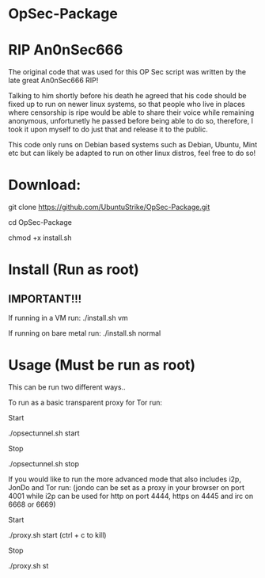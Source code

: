 # OpSec-Package
# RIP An0nSec666
The original code that was used for this OP Sec script was written by the late great An0nSec666 RIP!

Talking to him shortly before his death he agreed that his code should be fixed up to run on newer linux systems, so that people who live in places where censorship is ripe would be able to share their voice while remaining anonymous, unfortunetly he passed before being able to do so, therefore, I took it upon myself to do just that and release it to the public.

This code only runs on Debian based systems such as Debian, Ubuntu, Mint etc but can likely be adapted to run on other linux distros, feel free to do so!


# Download:
git clone https://github.com/UbuntuStrike/OpSec-Package.git

cd OpSec-Package

chmod +x install.sh

# Install (Run as root)
## IMPORTANT!!!

If running in a VM run:
./install.sh vm 

If running on bare metal run:
./install.sh normal

# Usage (Must be run as root)

This can be run two different ways..

To run as a basic transparent proxy for Tor run:

Start

./opsectunnel.sh start 

Stop

./opsectunnel.sh stop

If you would like to run the more advanced mode that also includes i2p, JonDo and Tor run:
(jondo can be set as a proxy in your browser on port 4001 while i2p can be used for http on port 4444, https on 4445 and irc on 6668 or 6669)

Start 

./proxy.sh start
(ctrl + c to kill)

Stop

./proxy.sh st

